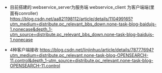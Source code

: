 * 目前搭建的:webservice_server为服务端     webservice_client 为客户端端(里面有conroller)
https://blog.csdn.net/aa821198112/article/details/110499165?utm_medium=distribute.pc_relevant_bbs_down.none-task-blog-baidujs-1.nonecase&depth_1-utm_source=distribute.pc_relevant_bbs_down.none-task-blog-baidujs-1.nonecase

* 4种客户端接收
https://blog.csdn.net/linjinhuo/article/details/78777694?utm_medium=distribute.pc_relevant.none-task-blog-OPENSEARCH-11.control&depth_1-utm_source=distribute.pc_relevant.none-task-blog-OPENSEARCH-11.control